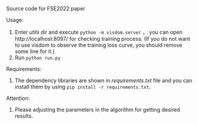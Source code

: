 Source code for FSE2022 paper

Usage:

1. Enter *utils* dir and execute `python -m visdom.server` ， you can open http://localhost:8097/ for checking training process. (If you do not want to use visdom to observe the training loss curve, you should remove some line for it.)
2. Run `python run.py`

Requirements:

1. The dependency libraries are shown in *requirements.txt* file and you can install them by using `pip install -r requirements.txt`.

Attention:

1. Please adjusting the parameters in the algorithm for getting desired results.

